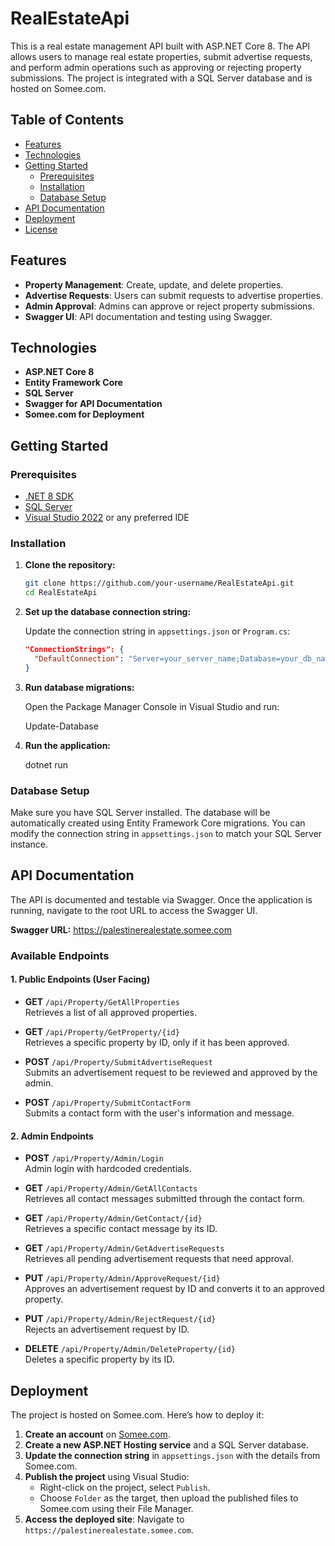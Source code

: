 # RealEstateApi

This is a real estate management API built with ASP.NET Core 8. The API allows users to manage real estate properties, submit advertise requests, and perform admin operations such as approving or rejecting property submissions. The project is integrated with a SQL Server database and is hosted on Somee.com.

## Table of Contents

- [Features](#features)
- [Technologies](#technologies)
- [Getting Started](#getting-started)
  - [Prerequisites](#prerequisites)
  - [Installation](#installation)
  - [Database Setup](#database-setup)
- [API Documentation](#api-documentation)
- [Deployment](#deployment)
- [License](#license)

## Features

- **Property Management**: Create, update, and delete properties.
- **Advertise Requests**: Users can submit requests to advertise properties.
- **Admin Approval**: Admins can approve or reject property submissions.
- **Swagger UI**: API documentation and testing using Swagger.

## Technologies

- **ASP.NET Core 8**
- **Entity Framework Core**
- **SQL Server**
- **Swagger for API Documentation**
- **Somee.com for Deployment**

## Getting Started

### Prerequisites

- [.NET 8 SDK](https://dotnet.microsoft.com/download/dotnet/8.0)
- [SQL Server](https://www.microsoft.com/en-us/sql-server/sql-server-downloads)
- [Visual Studio 2022](https://visualstudio.microsoft.com/) or any preferred IDE

### Installation

1. **Clone the repository:**

    ```bash
    git clone https://github.com/your-username/RealEstateApi.git
    cd RealEstateApi
    ```

2. **Set up the database connection string:**

    Update the connection string in `appsettings.json` or `Program.cs`:

    ```json
    "ConnectionStrings": {
      "DefaultConnection": "Server=your_server_name;Database=your_db_name;User Id=your_user_id;Password=your_password;"
    }
    ```

3. **Run database migrations:**

    Open the Package Manager Console in Visual Studio and run:

    
    Update-Database
  

4. **Run the application:**


    dotnet run


### Database Setup

Make sure you have SQL Server installed. The database will be automatically created using Entity Framework Core migrations. You can modify the connection string in `appsettings.json` to match your SQL Server instance.

## API Documentation

The API is documented and testable via Swagger. Once the application is running, navigate to the root URL to access the Swagger UI.

**Swagger URL:**
https://palestinerealestate.somee.com

### Available Endpoints

#### 1. Public Endpoints (User Facing)

- **GET** `/api/Property/GetAllProperties`  
  Retrieves a list of all approved properties.

- **GET** `/api/Property/GetProperty/{id}`  
  Retrieves a specific property by ID, only if it has been approved.

- **POST** `/api/Property/SubmitAdvertiseRequest`  
  Submits an advertisement request to be reviewed and approved by the admin.

- **POST** `/api/Property/SubmitContactForm`  
  Submits a contact form with the user's information and message.

#### 2. Admin Endpoints

- **POST** `/api/Property/Admin/Login`  
  Admin login with hardcoded credentials.

- **GET** `/api/Property/Admin/GetAllContacts`  
  Retrieves all contact messages submitted through the contact form.

- **GET** `/api/Property/Admin/GetContact/{id}`  
  Retrieves a specific contact message by its ID.

- **GET** `/api/Property/Admin/GetAdvertiseRequests`  
  Retrieves all pending advertisement requests that need approval.

- **PUT** `/api/Property/Admin/ApproveRequest/{id}`  
  Approves an advertisement request by ID and converts it to an approved property.

- **PUT** `/api/Property/Admin/RejectRequest/{id}`  
  Rejects an advertisement request by ID.

- **DELETE** `/api/Property/Admin/DeleteProperty/{id}`  
  Deletes a specific property by its ID.


## Deployment

The project is hosted on Somee.com. Here’s how to deploy it:

1. **Create an account** on [Somee.com](https://somee.com).
2. **Create a new ASP.NET Hosting service** and a SQL Server database.
3. **Update the connection string** in `appsettings.json` with the details from Somee.com.
4. **Publish the project** using Visual Studio:
   - Right-click on the project, select `Publish`.
   - Choose `Folder` as the target, then upload the published files to Somee.com using their File Manager.
5. **Access the deployed site**: Navigate to `https://palestinerealestate.somee.com`.




